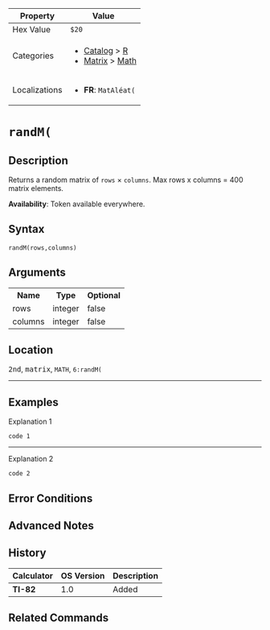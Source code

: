 | Property      | Value |
|---------------|-------|
| Hex Value     | `$20`|
| Categories    | <ul><li>[Catalog](<../categories/Catalog.md>) > [R](<../categories/Catalog.md#R>)</li><li>[Matrix](<../categories/Matrix.md>) > [Math](<../categories/Matrix.md#Math>)</li></ul> |
| Localizations | <ul><li><b>FR</b>: `MatAléat(`</li></ul> |

# `randM(`

## Description
Returns a random matrix of `rows` × `columns`.
Max rows x columns = 400 matrix elements.


<b>Availability</b>: Token available everywhere.

## Syntax
`randM(rows,columns)`

## Arguments
<table>
<tr><th>Name</th><th>Type</th><th>Optional</th></tr>

<tr><td>rows</td><td>integer</td><td>false</td></tr>

<tr><td>columns</td><td>integer</td><td>false</td></tr>

</table>

## Location
<kbd>2nd</kbd>, <kbd>matrix</kbd>, `MATH`, `6:randM(`
<hr>

## Examples

Explanation 1
```ti-basic
code 1
```
---
Explanation 2
```ti-basic
code 2
```

## Error Conditions


## Advanced Notes


## History
| Calculator | OS Version | Description |
|------------|------------|-------------|
| <b>TI-82</b> | 1.0 | Added

## Related Commands

    